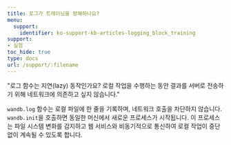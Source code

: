 ```yaml
---
title: 로그가 트레이닝을 방해하나요?
menu:
  support:
    identifier: ko-support-kb-articles-logging_block_training
support:
- 실험
toc_hide: true
type: docs
url: /support/:filename
---
```


"로그 함수는 지연(lazy) 동작인가요? 로컬 작업을 수행하는 동안 결과를 서버로 전송하기 위해 네트워크에 의존하고 싶지 않습니다."

`wandb.log` 함수는 로컬 파일에 한 줄을 기록하며, 네트워크 호출을 차단하지 않습니다. `wandb.init`을 호출하면 동일한 머신에서 새로운 프로세스가 시작됩니다. 이 프로세스는 파일 시스템 변화를 감지하고 웹 서비스와 비동기적으로 통신하여 로컬 작업이 중단 없이 계속될 수 있도록 합니다.